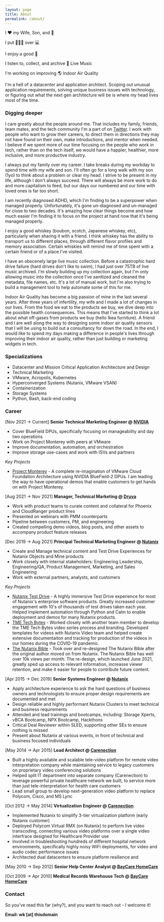 ```yaml
---
layout: page
title: About
permalink: /about/
---
```


I ♥ my Wife, Son, and 🐶

I put 🧑‍🤝‍🧑 over 💻

I enjoy a good 🥃 

I listen to, collect, and archive 🎷 Live Music

I'm working on improving 🌎 Indoor Air Quality

I'm a hell of a datacenter and application architect. Scoping out unusual application requirements, solving unique business issues with technology, or figuring out what the next gen architecture will be is where my head lives most of the time. 

### Digging deeper

I care greatly about the people around me. That includes my family, friends, team mates, and the tech community I'm a part of on [Twitter](https://twitter.com/wesdottoday). I work with people who want to grow their careers, to direct them in directions they may not have found on their own, make introductions, and mentor when needed. I believe if we spent more of our time focusing on the people who work in tech, rather than on the tech itself, we would have a happier, healthier, more inclusive, and more productive industry. 

I always put my family over my career. I take breaks during my workday to spend time with my wife and son. I'll often go for a long walk with my son (1yo) to think about a problem or clear my head. I strive to be present in my life, although I don't always succeed. There will always be more work to do and more capitalism to feed, but our days our numbered and our time with loved ones is far too short.

I am recently diagnosed ADHD, which I'm finding to be a superpower when managed properly. Unfortunately, it's gone un-diagnosed and un-managed for close to two decades. It's amazing how clear things become and how much easier I'm finding it to focus on the project at hand now that it's being managed properly. 

I enjoy a good whiskey (boubon, scotch, Japanese whiskey, etc), particularly when sharing it with a friend. I think whiskey has the ability to transport us to different places, through different flavor profiles and memory association. Certain whiskies will remind me of time spent with a certain friend or of a place I've visited.

I have an obscenely large live music collection. Before a catastrophic hard drive failure (hard drives don't like to swim), I had just over 75TB of live music archived. I'm slowly building up my collection again, but I'm only allowing music into the collection once I've sanitized and cleaned the metadata, file names, etc. It's a lot of manual work, but I'm also trying to build a management tool to help automate some of this for me. 

Indoor Air Quality has become a big passion of mine in the last several years. After three years of infertility, my wife and I made a lot of changes in our lives. From the food we eat to the products we buy, we dive deep into the possible health consequences. This means that I've started to think a lot about what off-gases from products we buy (hello Ikea furniture). A friend and I are well along the way to designing some indoor air quality sensors that I will be using to build out a consultancy for down the road. In the end, I would like to spend my days making a difference in people's lives through improving their indoor air quality, rather than just building or marketing widgets in tech.

### Specializations

- Datacenter and Mission Critical Application Architecture and Design
- Technical Marketing
- VMware, Acropolis, Kubernetes
- Hyperconverged Systems (Nutanix, VMware VSAN)
- Containerization
- Storage Systems
- Python, Bash, back-end coding

### Career

[Nov 2021 -> Current] **Senior Technical Marketing Engineer @ [NVIDIA](https://nvidia.com)**

- Cover BlueField DPUs, specifically focusing on manageability and day two operations
- Work on Project Monterey with peers at VMware
- Improve documentation, automation, and orchestration
- Improve storage use-cases and work with ISVs and partners

_Key Projects_

- [Project Monterey](https://www.nvidia.com/en-us/networking/project-monterey/) - A complete re-imagination of VMware Cloud Foundation Architecture using NVIDIA BlueField-2 DPUs. I am leading the way to have operational demos that enable customers to get hands on with Project Monterey.

[Aug 2021 -> Nov 2021] **Manager, Technical Marketing @ [Druva](https://druva.com)**

- Work with product teams to curate content and collateral for Phoenix and CloudRanger product lines
- Presented on webinars with PMM counterparts
- Pipeline between customers, PM, and engineering
- Created compelling demo videos, blog posts, and other assets to accompany product feature releases

[Dec 2019 -> Aug 2021] **Principal Technical Marketing Engineer @ [Nutanix](https://nutanix.com)**

- Create and Manage technical content and Test Drive Experiences for Nutanix Objects and Mine products
- Work closely with internal stakeholders: Engineering Leadership, Engineering/QA, Product Management, Marketing, and Sales Engineering
- Work with external partners, analysts, and customers

_Key Projects_

- [Nutanix Test Drive](https://www.nutanix.com/one-platform) - A highly immersive Test Drive experience for most of Nutanix's enterprise software products. Greatly increased customer engagement with 10's of thousands of test drives taken each year. Helped implement automation through Python and Calm to enable deployment and demos for many Nutanix products. 
- [TME Tech Bytes](https://www.youtube.com/playlist?list=PLAHgaS9IrJecH8STL5jN0wqnfK6Yvun6A) - Worked closely with another team member to develop the TME Tech Bytes video series process and branding. Developed templates for videos with Nutanix Video team and helped create extensive documentaiton and tracking for production of the videos in our homes during the COVID-19 pandemic.
- [The Nutanix Bible](https://nutanixbible.com) - Took over and re-designed The Nutanix Bible after the original author moved on from Nutanix. The Nutanix Bible has well over 10k views per month. The re-design, which launched June 2021, greatly sped up access to relevant information, increasse viewer retention, and make it easier for people to contribute future content. 

[Apr 2015 -> Dec 2019] **Senior Systems Engineer @ [Nutanix](https://nutanix.com)**

- Apply architecture experience to ask the hard questions of business owners and technologists to ensure proper design requirements are documented and met
- Design reliable and highly performant Nutanix Clusters to meet technical and business requirements
- Attended and lead trainings and bootcamps, including: Storage Xperts, vBCA Bootcamp, NPX Bootcamp, Hackthons
- Critical Deal Reviewer within SLED, supporting other SEs to ensure nothing is missed
- Present about Nutanix at various events, in front of technical and business focused individuals

[May 2014 -> Apr 2015] **Lead Architect @ [Carenection](https://uphealthinc.com/)**

- Built a highly available and scalable tele-video platform for remote video interpretation company while maintaining service to legacy customers on proprietary video conferencing solutions
- Helped split IT department into separate company (Carenection) to leverage powerful private healthcare network we built, to service more than just tele-interpretation for health care customers
- Lead small group to develop next-generation video platform to replace Polycom, Cisco, and MS Lync

[Oct 2012 -> May 2014] **Virtualization Engineer @ [Carenection](https://uphealthinc.com/)**

- Implemented Nutanix to simplify 3-tier virtualization platform (early Nutanix customer)
- Deployed Polycom Virtual RMX (on Nutanix) to perform live video transcoding, connecting various video platforms over a single video interfrace designed for Healthcare Provider use
- Involved in troubleshooting hundreds of different hospital network environments, specifically highly noisy WiFi deployments, for video and audio codec performance issues
- Architected dual datacenters to ensure platform resilience and 

[May 2010 -> Sep 2012] **Senior Help Center Analyst @ [BayCare HomeCare](https://baycare.org/services/homecare)**

[Oct 2009 -> Apr 2010] **Medical Records Warehouse Tech @ [BayCare HomeCare](https://baycare.org/services/homecare)**

### Contact

So you've read this far (why?), and you want to reach out - I welcome it! 

**Email: wk [at] thisdomain**
